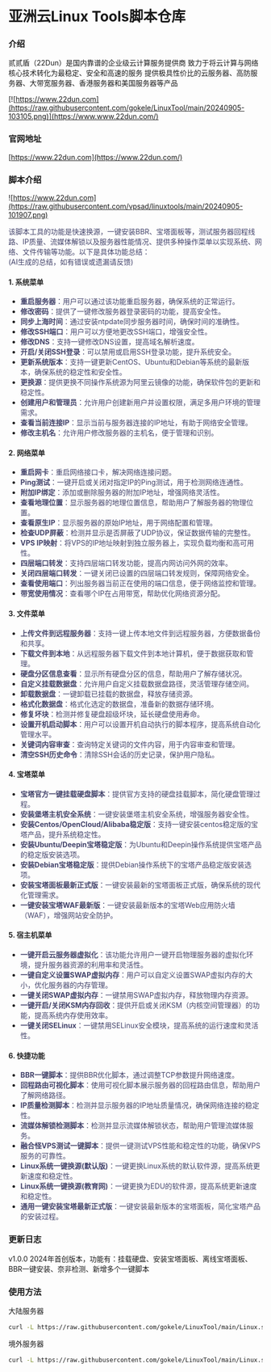 # 亚洲云Linux Tools脚本仓库

### 介绍

贰贰盾（22Dun）是国内靠谱的企业级云计算服务提供商
致力于将云计算与网络核心技术转化为最稳定、安全和高速的服务
提供极具性价比的云服务器、高防服务器、大带宽服务器、香港服务器和美国服务器等产品

[![https://www.22dun.com](https://raw.githubusercontent.com/gokele/LinuxTool/main/20240905-103105.png)](https://www.www.22dun.com/)

### 官网地址

[https://www.22dun.com](https://www.22dun.com/)

### 脚本介绍
![https://www.22dun.com](https://raw.githubusercontent.com/vpsad/linuxtools/main/20240905-101907.png)

<font style="color:rgb(67, 67, 107);">该脚本工具的功能是快速换源，一键安装BBR、宝塔面板等，测试服务器回程线路、IP质量、流媒体解锁以及服务器性能情况、提供多种操作菜单以实现系统、网络、文件传输等功能。以下是具体功能总结：  
(AI生成的总结，如有错误或遗漏请反馈)
</font>

#### **<font style="color:rgba(0, 0, 0, 0.85);">1. 系统菜单</font>**
+ **<font style="color:rgb(67, 67, 107);">重启服务器</font>**<font style="color:rgb(67, 67, 107);">：用户可以通过该功能重启服务器，确保系统的正常运行。</font>
+ **<font style="color:rgb(67, 67, 107);">修改密码</font>**<font style="color:rgb(67, 67, 107);">：提供了一键修改服务器登录密码的功能，提高安全性。</font>
+ **<font style="color:rgb(67, 67, 107);">同步上海时间</font>**<font style="color:rgb(67, 67, 107);">：通过安装ntpdate同步服务器时间，确保时间的准确性。</font>
+ **<font style="color:rgb(67, 67, 107);">修改SSH端口</font>**<font style="color:rgb(67, 67, 107);">：用户可以方便地更改SSH端口，增强安全性。</font>
+ **<font style="color:rgb(67, 67, 107);">修改DNS</font>**<font style="color:rgb(67, 67, 107);">：支持一键修改DNS设置，提高域名解析速度。</font>
+ **<font style="color:rgb(67, 67, 107);">开启/关闭SSH登录</font>**<font style="color:rgb(67, 67, 107);">：可以禁用或启用SSH登录功能，提升系统安全。</font>
+ **<font style="color:rgb(67, 67, 107);">更新系统版本</font>**<font style="color:rgb(67, 67, 107);">：支持一键更新CentOS、Ubuntu和Debian等系统的最新版本，确保系统的稳定性和安全性。</font>
+ **<font style="color:rgb(67, 67, 107);">更换源</font>**<font style="color:rgb(67, 67, 107);">：提供更换不同操作系统源为阿里云镜像的功能，确保软件包的更新和稳定性。</font>
+ **<font style="color:rgb(67, 67, 107);">创建用户和管理员</font>**<font style="color:rgb(67, 67, 107);">：允许用户创建新用户并设置权限，满足多用户环境的管理需求。</font>
+ **<font style="color:rgb(67, 67, 107);">查看当前连接IP</font>**<font style="color:rgb(67, 67, 107);">：显示当前与服务器连接的IP地址，有助于网络安全管理。</font>
+ **<font style="color:rgb(67, 67, 107);">修改主机名</font>**<font style="color:rgb(67, 67, 107);">：允许用户修改服务器的主机名，便于管理和识别。</font>

#### **<font style="color:rgba(0, 0, 0, 0.85);">2. 网络菜单</font>**
+ **<font style="color:rgb(67, 67, 107);">重启网卡</font>**<font style="color:rgb(67, 67, 107);">：重启网络接口卡，解决网络连接问题。</font>
+ **<font style="color:rgb(67, 67, 107);">Ping测试</font>**<font style="color:rgb(67, 67, 107);">：一键开启或关闭对指定IP的Ping测试，用于检测网络连通性。</font>
+ **<font style="color:rgb(67, 67, 107);">附加IP绑定</font>**<font style="color:rgb(67, 67, 107);">：添加或删除服务器的附加IP地址，增强网络灵活性。</font>
+ **<font style="color:rgb(67, 67, 107);">查看地理位置</font>**<font style="color:rgb(67, 67, 107);">：显示服务器的地理位置信息，帮助用户了解服务器的物理位置。</font>
+ **<font style="color:rgb(67, 67, 107);">查看原生IP</font>**<font style="color:rgb(67, 67, 107);">：显示服务器的原始IP地址，用于网络配置和管理。</font>
+ **<font style="color:rgb(67, 67, 107);">检查UDP屏蔽</font>**<font style="color:rgb(67, 67, 107);">：检测并显示是否屏蔽了UDP协议，保证数据传输的完整性。</font>
+ **<font style="color:rgb(67, 67, 107);">VPS IP映射</font>**<font style="color:rgb(67, 67, 107);">：将VPS的IP地址映射到独立服务器上，实现负载均衡和高可用性。</font>
+ **<font style="color:rgb(67, 67, 107);">四层端口转发</font>**<font style="color:rgb(67, 67, 107);">：支持四层端口转发功能，提高内网访问外网的效率。</font>
+ **<font style="color:rgb(67, 67, 107);">关闭四层端口转发</font>**<font style="color:rgb(67, 67, 107);">：一键关闭已设置的四层端口转发规则，保障网络安全。</font>
+ **<font style="color:rgb(67, 67, 107);">查看使用端口</font>**<font style="color:rgb(67, 67, 107);">：列出服务器当前正在使用的端口信息，便于网络监控和管理。</font>
+ **<font style="color:rgb(67, 67, 107);">带宽使用情况</font>**<font style="color:rgb(67, 67, 107);">：查看哪个IP在占用带宽，帮助优化网络资源分配。</font>

#### **<font style="color:rgba(0, 0, 0, 0.85);">3. 文件菜单</font>**
+ **<font style="color:rgb(67, 67, 107);">上传文件到远程服务器</font>**<font style="color:rgb(67, 67, 107);">：支持一键上传本地文件到远程服务器，方便数据备份和共享。</font>
+ **<font style="color:rgb(67, 67, 107);">下载文件到本地</font>**<font style="color:rgb(67, 67, 107);">：从远程服务器下载文件到本地计算机，便于数据获取和管理。</font>
+ **<font style="color:rgb(67, 67, 107);">硬盘分区信息查看</font>**<font style="color:rgb(67, 67, 107);">：显示所有硬盘分区的信息，帮助用户了解存储状况。</font>
+ **<font style="color:rgb(67, 67, 107);">自定义挂载数据盘</font>**<font style="color:rgb(67, 67, 107);">：允许用户自定义挂载数据盘路径，灵活管理存储空间。</font>
+ **<font style="color:rgb(67, 67, 107);">卸载数据盘</font>**<font style="color:rgb(67, 67, 107);">：一键卸载已挂载的数据盘，释放存储资源。</font>
+ **<font style="color:rgb(67, 67, 107);">格式化数据盘</font>**<font style="color:rgb(67, 67, 107);">：格式化选定的数据盘，准备新的数据存储环境。</font>
+ **<font style="color:rgb(67, 67, 107);">修复坏块</font>**<font style="color:rgb(67, 67, 107);">：检测并修复硬盘超级坏块，延长硬盘使用寿命</font><font style="color:rgb(67, 67, 107);">。</font>
+ **<font style="color:rgb(67, 67, 107);">设置开机启动脚本</font>**<font style="color:rgb(67, 67, 107);">：用户可以设置开机自动执行的脚本程序，提高系统自动化管理水平</font><font style="color:rgb(67, 67, 107);">。</font>
+ **<font style="color:rgb(67, 67, 107);">关键词内容审查</font>**<font style="color:rgb(67, 67, 107);">：查询特定关键词的文件内容，用于内容审查和管理</font><font style="color:rgb(67, 67, 107);">。</font>
+ **<font style="color:rgb(67, 67, 107);">清空SSH历史命令</font>**<font style="color:rgb(67, 67, 107);">：清除SSH会话的历史记录，保护用户隐私。</font>

#### **<font style="color:rgba(0, 0, 0, 0.85);">4. 宝塔菜单</font>**
+ **<font style="color:rgb(67, 67, 107);">宝塔官方一键挂载硬盘脚本</font>**<font style="color:rgb(67, 67, 107);">：提供官方支持的硬盘挂载脚本，简化硬盘管理过程。</font>
+ **<font style="color:rgb(67, 67, 107);">安装堡塔主机安全系统</font>**<font style="color:rgb(67, 67, 107);">：一键安装堡塔主机安全系统，增强服务器安全性。</font>
+ **<font style="color:rgb(67, 67, 107);">安装Centos/OpenCloud/Alibaba稳定版</font>**<font style="color:rgb(67, 67, 107);">：支持一键安装centos稳定版的宝塔产品，提升系统稳定性。</font>
+ **<font style="color:rgb(67, 67, 107);">安装Ubuntu/Deepin宝塔稳定版</font>**<font style="color:rgb(67, 67, 107);">：为Ubuntu和Deepin操作系统提供宝塔产品的稳定版安装选项。</font>
+ **<font style="color:rgb(67, 67, 107);">安装Debian宝塔稳定版</font>**<font style="color:rgb(67, 67, 107);">：提供Debian操作系统下的宝塔产品稳定版安装选项。</font>
+ **<font style="color:rgb(67, 67, 107);">安装宝塔面板最新正式版</font>**<font style="color:rgb(67, 67, 107);">：一键安装最新的宝塔面板正式版，确保系统的现代化管理需求。</font>
+ **<font style="color:rgb(67, 67, 107);">一键安装宝塔WAF最新版</font>**<font style="color:rgb(67, 67, 107);">：一键安装最新版本的宝塔Web应用防火墙（WAF），增强网站安全防护。</font>

#### **<font style="color:rgba(0, 0, 0, 0.85);">5. 宿主机菜单</font>**
+ **<font style="color:rgb(67, 67, 107);">一键开启云服务器虚拟化</font>**<font style="color:rgb(67, 67, 107);">：该功能允许用户一键开启物理服务器的虚拟化环境，提升服务器资源的利用率和灵活性。</font>
+ **<font style="color:rgb(67, 67, 107);">一键自定义设置SWAP虚拟内存</font>**<font style="color:rgb(67, 67, 107);">：用户可以自定义设置SWAP虚拟内存的大小，优化服务器的内存管理。</font>
+ **<font style="color:rgb(67, 67, 107);">一键关闭SWAP虚拟内存</font>**<font style="color:rgb(67, 67, 107);">：一键禁用SWAP虚拟内存，释放物理内存资源。</font>
+ **<font style="color:rgb(67, 67, 107);">一键开启/关闭KSM内存回收</font>**<font style="color:rgb(67, 67, 107);">：提供开启或关闭KSM（内核空间管理器）的功能，提高系统内存使用效率。</font>
+ **<font style="color:rgb(67, 67, 107);">一键关闭SELinux</font>**<font style="color:rgb(67, 67, 107);">：一键禁用SELinux安全模块，提高系统的运行速度和灵活性。</font>

#### **<font style="color:rgba(0, 0, 0, 0.85);">6. 快捷功能</font>**
+ **<font style="color:rgb(67, 67, 107);">BBR一键脚本</font>**<font style="color:rgb(67, 67, 107);">：提供BBR优化脚本，通过调整TCP参数提升网络速度。</font>
+ **<font style="color:rgb(67, 67, 107);">回程路由可视化脚本</font>**<font style="color:rgb(67, 67, 107);">：使用可视化脚本展示服务器的回程路由信息，帮助用户了解网络路径。</font>
+ **<font style="color:rgb(67, 67, 107);">IP质量检测脚本</font>**<font style="color:rgb(67, 67, 107);">：检测并显示服务器的IP地址质量情况，确保网络连接的稳定性。</font>
+ **<font style="color:rgb(67, 67, 107);">流媒体解锁检测脚本</font>**<font style="color:rgb(67, 67, 107);">：检测并显示流媒体解锁状态，帮助用户管理流媒体服务。</font>
+ **<font style="color:rgb(67, 67, 107);">融合怪VPS测试一键脚本</font>**<font style="color:rgb(67, 67, 107);">：提供一键测试VPS性能和稳定性的功能，确保VPS服务的可靠性。</font>
+ **<font style="color:rgb(67, 67, 107);">Linux系统一键换源(默认版)</font>**<font style="color:rgb(67, 67, 107);">：一键更换Linux系统的默认软件源，提高系统更新速度和稳定性。</font>
+ **<font style="color:rgb(67, 67, 107);">Linux系统一键换源(教育网)</font>**<font style="color:rgb(67, 67, 107);">：一键更换为EDU的软件源，提高系统更新速度和稳定性。</font>
+ **<font style="color:rgb(67, 67, 107);">通用一键安装宝塔最新正式版</font>**<font style="color:rgb(67, 67, 107);">：一键安装最新版本的宝塔面板，简化宝塔产品的安装过程。</font>

### 更新日志
v1.0.0 2024年首创版本，功能有：挂载硬盘、安装宝塔面板、离线宝塔面板、BBR一键安装、奈非检测、新增多个一键脚本

### 使用方法
大陆服务器
```bash
curl -L https://raw.githubusercontent.com/gokele/LinuxTool/main/Linux.sh -o Linux.sh && chmod +x Linux.sh && bash Linux.sh
```
境外服务器
```bash
curl -L https://raw.githubusercontent.com/gokele/LinuxTool/main/Linux.sh -o Linux.sh && chmod +x Linux.sh && bash Linux.sh
```
